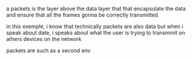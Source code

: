 a packets is the layer above the data layer that that encapsulate the data and ensure that all the frames gonna be correctly transmitted 

in this exemple, i know that technically packets are also data but when i speak about date, i speaks about what the user is trying to transmmit on athers devices on the network 

packets are such as a second env